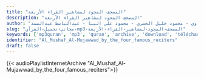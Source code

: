 ```yaml
---
title: "المصحف المجود لمشاهير القراء الأربعة"
description: "المصحف المجود لمشاهير القراء الأربعة"
author: "محمد صديق المنشاوي - محمود خليل الحصري - محمود علي البنا - عبدالباسط عبدالصمد"
slug: "مجاني-تحميل-القرآن-mp3-المصحف-المجود-لمشاهير-القراء-الأربعة"
keywords: ['mp3quran', 'mp3', 'quran', 'archive', 'download', 'télécharger', 'coran', 'islam', 'Al-Mushaf', 'Al-Mujawwad', 'by', 'the', 'four', 'famous', 'reciters', 'Abdulbasit', 'Abdulsamad', 'Mohammed', 'Siddiq', 'Al-Minshawi', 'Mahmood', 'Ali', 'Albana', 'Mahmoud', 'Khalil', 'Al-Hussary', 'مشاهير', 'القراء', 'الأربعة', 'قرآن', 'مصحف', 'مرتل', 'مجود', 'القرآن', 'الكريم', 'المصحف', 'المرتل', 'المجود', 'إسلام', 'محمد', 'صديق', 'المنشاوي', 'محمود', 'خليل', 'الحصري', 'محمود', 'علي', 'البنا', 'عبدالباسط', 'عبدالصمد', 'تحميل']
identifier: "Al_Mushaf_Al-Mujawwad_by_the_four_famous_reciters"
draft: false
---
```


{{< audioPlaylistInternetArchive "Al_Mushaf_Al-Mujawwad_by_the_four_famous_reciters">}}
